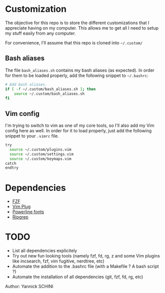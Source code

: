 # Customization

The objective for this repo is to store the different customizations that I appreciate having on my computer.
This allows me to get all I need to setup my stuff easily from any computer.

For convenience, I'll assume that this repo is cloned into `~/.custom/`

## Bash aliases

The file `bash_aliases.sh` contains my bash aliases (as expected).
In order for them to be loaded properly, add the following snippet to `~/.bashrc`:

```bash
# Add bash aliases.
if [ -f ~/.custom/bash_aliases.sh ]; then
    source ~/.custom/bash_aliases.sh
fi
```
## Vim config

I'm trying to switch to vim as one of my core tools, so I'll also add my Vim config here as well.
In order for it to load properly, just add the following snippet to your `.vimrc` file.

```bash
try
  source ~/.custom/plugins.vim
  source ~/.custom/settings.vim
  source ~/.custom/keymaps.vim
catch
endtry
```

# Dependencies

*  [FZF](https://github.com/junegunn/fzf#using-linux-package-managers)
*  [Vim Plug](https://github.com/junegunn/vim-plug)
*  [Powerline fonts](https://github.com/powerline/fonts)
*  [Ripgrep](https://github.com/BurntSushi/ripgrep)

# TODO

*  List all dependencies explicitely
*  Try out new fun looking tools (namely fzf, fd, rg, z and some Vim plugins like incsearch, fzf, vim fugitive, nerdtree, etc)
*  Automate the addition to the .bashrc file (with a Makefile ? A bash script ?)
*  Automate the installation of all dependencies (git, fzf, fd, rg, etc)

Author: Yannick SCHINI

